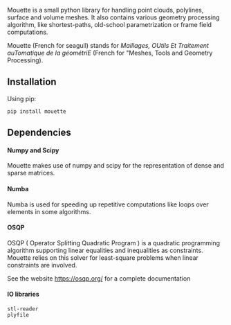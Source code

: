 Mouette is a small python library for handling point clouds, polylines, surface and volume meshes. It also contains various geometry processing algorithm, like shortest-paths, old-school parametrization or frame field computations.

Mouette (French for seagull) stands for _Maillages, OUtils Et Traitement auTomatique de la géométriE_ (French for "Meshes, Tools and Geometry Processing).

## Installation

Using pip: 
```
pip install mouette
```

## Dependencies

#### Numpy and Scipy
Mouette makes use of numpy and scipy for the representation of dense and sparse matrices.

#### Numba

Numba is used for speeding up repetitive computations like loops over elements in some algorithms.

#### OSQP

OSQP ( Operator Splitting Quadratic Program ) is a quadratic programming algorithm supporting linear equalities and inequalities as constraints. Mouette relies on this solver for least-square problems when linear constraints are involved.

See the website https://osqp.org/ for a complete documentation

#### IO libraries
    stl-reader
    plyfile